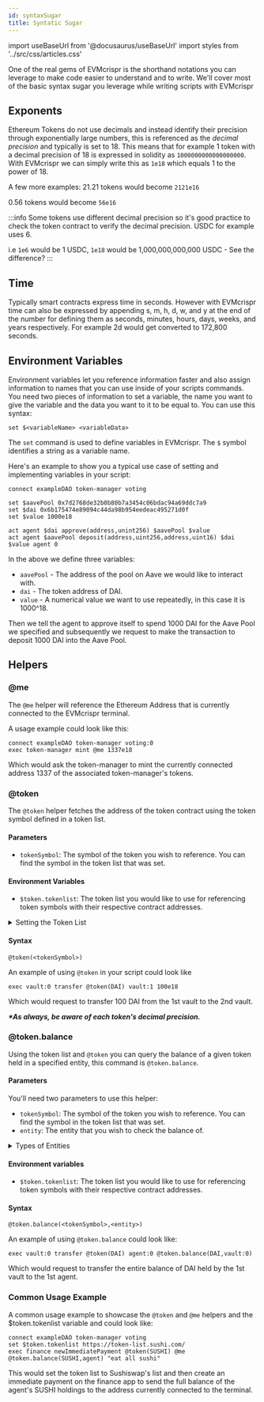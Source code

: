 ```yaml
---
id: syntaxSugar
title: Syntatic Sugar
---
```

import useBaseUrl from '@docusaurus/useBaseUrl'
import styles from '../src/css/articles.css'


One of the real gems of EVMcrispr is the shorthand notations you can leverage to make code easier to understand and to write. We'll cover most of the basic syntax sugar you leverage while writing scripts with EVMcrispr

## Exponents

Ethereum Tokens do not use decimals and instead identify their precision through exponentially large numbers, this is referenced as the *decimal precision* and typically is set to 18. This means that for example 1 token with a decimal precision of 18 is expressed in solidity as `1000000000000000000`. With EVMcrispr we can simply write this as `1e18` which equals 1 to the power of 18.

 A few more examples:
21.21 tokens would become `2121e16`

0.56 tokens would become `56e16`

:::info
Some tokens use different decimal precision so it's good practice to check the token contract to verify the decimal precision. USDC for example uses 6.

i.e `1e6` would be 1 USDC, `1e18` would be 1,000,000,000,000 USDC - See the difference?
:::

## Time

Typically smart contracts express time in seconds. However with EVMcrispr time can also be expressed by appending s, m, h, d, w, and y at the end of the number for defining them as seconds, minutes, hours, days, weeks, and years respectively. For example 2d would get converted to 172,800 seconds.

## Environment Variables

Environment variables let you reference information faster and also assign information to names that you can use inside of your scripts commands. You need two pieces of information to set a variable, the name you want to give the variable and the data you want to it to be equal to. You can use this syntax:

`set $<variableName> <variableData>`

The `set` command is used to define variables in EVMcrispr. The `$` symbol identifies a string as a variable name.

Here's an example to show you a typical use case of setting and implementing variables in your script:

```
connect exampleDAO token-manager voting

set $aavePool 0x7d2768de32b0b80b7a3454c06bdac94a69ddc7a9
set $dai 0x6b175474e89094c44da98b954eedeac495271d0f
set $value 1000e18

act agent $dai approve(address,unint256) $aavePool $value
act agent $aavePool deposit(address,uint256,address,uint16) $dai $value agent 0
```

In the above we define three variables: 
- `aavePool` - The address of the pool on Aave we would like to interact with.
- `dai` - The token address of DAI.
- `value` - A numerical value we want to use repeatedly, in this case it is 1000^18.

Then we tell the agent to approve itself to spend 1000 DAI for the Aave Pool we specified and subsequently we request to make the transaction to deposit 1000 DAI into the Aave Pool.

## Helpers

### @me

The `@me` helper will reference the Ethereum Address that is currently connected to the EVMcrispr terminal.

A usage example could look like this:

```
connect exampleDAO token-manager voting:0
exec token-manager mint @me 1337e18
```
Which would ask the token-manager to mint the currently connected address 1337 of the associated token-manager's tokens.


### @token

The `@token` helper fetches the address of the token contract using the token symbol defined in a token list.

#### Parameters
- `tokenSymbol`: The symbol of the token you wish to reference. You can find the symbol in the token list that was set.

#### Environment Variables
- `$token.tokenlist`: The token list you would like to use for referencing token symbols with their respective contract addresses.

<details><summary>Setting the Token List</summary>
By default EVMcrispr has the <a href='https://tokens.uniswap.org/' target='_blank' rel='noreferrer noopener'>token list from Uniswap</a> (Mainnet) loaded into the terminal, you can use this list to call any token by referencing it's token symbol.  

For example:
- `@token(UNI)` would reference the token address of Uniswap: `0x1f9840a85d5aF5bf1D1762F925BDADdC4201F984`.
- `@token(USDC)` would reference the token address of USDC: `0xA0b86991c6218b36c1d19D4a2e9Eb0cE3606eB48`.


You can use a different token list to reference tokens, including on different chains, using the `set` command. To use a different token list you can follow this syntax:

`set $token.tokenlist <tokenListURL>`

For example:
- `set $token.tokenlist https://token-list.sushi.com/` - Use the token list provided by Sushiswap
- `set $token.tokenlist https://tokens.honeyswap.org/` - Use the token list provided by Honeyswap

</details>

#### Syntax

`@token(<tokenSymbol>)`


An example of using `@token` in your script could look like

`exec vault:0 transfer @token(DAI) vault:1 100e18`

Which would request to transfer 100 DAI from the 1st vault to the 2nd vault.

**_*As always, be aware of each token's decimal precision._**

### @token.balance

Using the token list and `@token` you can query the balance of a given token held in a specified entity, this command is `@token.balance`.

#### Parameters
You'll need two parameters to use this helper:

- `tokenSymbol`: The symbol of the token you wish to reference. You can find the symbol in the token list that was set.
- `entity`: The entity that you wish to check the balance of.

<details>
<summary>Types of Entities</summary>

There are four eligible entities you can choose from: **App**, **Anyone**, **Token Holders**, **Specified Eth Address**.
- Anyone is expressed as `ANY_ENTITY` and can be any user visiting your DAO with a web wallet.
- Token Holders is expressed as token-manager and is affiliated with your token-managers token. Anyone holding the token-manager's token is inside of this entity.
- Specified Eth Address is expressed as the ETH address starting with `0x`, only this address will be the specified entity.
- App is the internal name of the internal Aragon App installed on your DAO, such as `voting`, `token-manager`, or `agent`.

</details>

#### Environment variables
- `$token.tokenlist`: The token list you would like to use for referencing token symbols with their respective contract addresses.

#### Syntax

`@token.balance(<tokenSymbol>,<entity>)`

An example of using `@token.balance` could look like:

`exec vault:0 transfer @token(DAI) agent:0 @token.balance(DAI,vault:0)` 

Which would request to transfer the entire balance of DAI held by the 1st vault to the 1st agent. 

### Common Usage Example

A common usage example to showcase the `@token` and `@me` helpers and the $token.tokenlist variable and could look like:
```
connect exampleDAO token-manager voting
set $token.tokenlist https://token-list.sushi.com/
exec finance newImmediatePayment @token(SUSHI) @me @token.balance(SUSHI,agent) "eat all sushi"
```
This would set the token list to Sushiswap's list and then create an immediate payment on the finance app to send the full balance of the agent's  SUSHI holdings to the address currently connected to the terminal.
